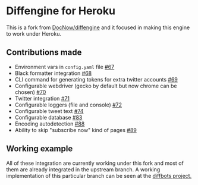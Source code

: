 # Diffengine for Heroku

This is a fork from [DocNow/diffengine](https://github.com/) and it focused in making this engine to work under Heroku.

## Contributions made

- Environment vars in `config.yaml` file [#67](https://github.com/DocNow/diffengine/pull/67)
- Black formatter integration [#68](https://github.com/DocNow/diffengine/pull/68)
- CLI command for generating tokens for extra twitter accounts [#69](https://github.com/DocNow/diffengine/pull/69)
- Configurable webdriver (gecko by default but now chrome can be chosen) [#70](https://github.com/DocNow/diffengine/pull/70)
- Twitter integration [#71](https://github.com/DocNow/diffengine/pull/71)
- Configurable loggers (file and console) [#72](https://github.com/DocNow/diffengine/pull/72)
- Configurable tweet text [#74](https://github.com/DocNow/diffengine/pull/74)
- Configurable database [#83](https://github.com/DocNow/diffengine/pull/83)
- Encoding autodetection [#88](https://github.com/DocNow/diffengine/pull/88)
- Ability to skip "subscribe now" kind of pages [#89](https://github.com/DocNow/diffengine/pull/89)


## Working example

All of these integration are currently working under this fork and most of them are already integrated in the upstream branch.
A working implementation of this particular branch can be seen at the [diffbots project.](https://github.com/nahuelhds/diffbots)
